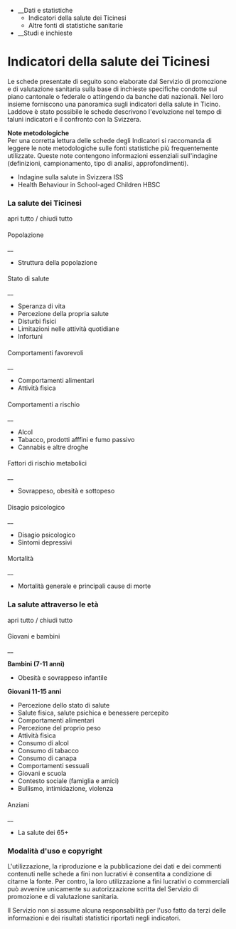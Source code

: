   * __Dati e statistiche
    * Indicatori della salute dei Ticinesi
    * Altre fonti di statistiche sanitarie
  *  __Studi e inchieste

#  Indicatori della salute dei Ticinesi

Le schede presentate di seguito sono elaborate dal Servizio di promozione e di
valutazione sanitaria sulla base di inchieste specifiche condotte sul piano
cantonale o federale o attingendo da banche dati nazionali. Nel loro insieme
forniscono una panoramica sugli indicatori della salute in Ticino. Laddove è
stato possibile le schede descrivono l'evoluzione nel tempo di taluni
indicatori e il confronto con la Svizzera.

 **Note metodologiche**  
Per una corretta lettura delle schede degli Indicatori si raccomanda di
leggere le note metodologiche sulle fonti statistiche più frequentemente
utilizzate. Queste note contengono informazioni essenziali sull'indagine
(definizioni, campionamento, tipo di analisi, approfondimenti).

  * Indagine sulla salute in Svizzera ISS
  * Health Behaviour in School-aged Children HBSC

###  La salute dei Ticinesi

apri tutto / chiudi tutto

####

Popolazione

 __

  * Struttura della popolazione

####

Stato di salute

 __

  * Speranza di vita
  * Percezione della propria salute
  * Disturbi fisici
  * Limitazioni nelle attività quotidiane
  * Infortuni

####

Comportamenti favorevoli

 __

  * Comportamenti alimentari
  * Attività fisica

####

Comportamenti a rischio

 __

  * Alcol
  * Tabacco, prodotti afffini e fumo passivo
  * Cannabis e altre droghe

####

Fattori di rischio metabolici

 __

  * Sovrappeso, obesità e sottopeso

####

Disagio psicologico

 __

  * Disagio psicologico
  * Sintomi depressivi

####

Mortalità

 __

  * Mortalità generale e principali cause di morte

###  La salute attraverso le età

apri tutto / chiudi tutto

####

Giovani e bambini

 __

 **Bambini (7-11 anni)**

  * Obesità e sovrappeso infantile

**Giovani 11-15 anni**

  * Percezione dello stato di salute
  * Salute fisica, salute psichica e benessere percepito
  * Comportamenti alimentari
  * Percezione del proprio peso
  * Attività fisica
  * Consumo di alcol
  * Consumo di tabacco
  * Consumo di canapa
  * Comportamenti sessuali
  * Giovani e scuola
  * Contesto sociale (famiglia e amici)
  * Bullismo, intimidazione, violenza

####

Anziani

 __

  * La salute dei 65+

###  Modalità d'uso e copyright

L'utilizzazione, la riproduzione e la pubblicazione dei dati e dei commenti
contenuti nelle schede a fini non lucrativi è consentita a condizione di
citarne la fonte. Per contro, la loro utilizzazione a fini lucrativi o
commerciali può avvenire unicamente su autorizzazione scritta del Servizio di
promozione e di valutazione sanitaria.

Il Servizio non si assume alcuna responsabilità per l'uso fatto da terzi delle
informazioni e dei risultati statistici riportati negli indicatori.

